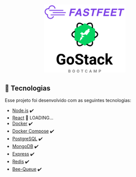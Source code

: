 <h1 align="center">
  <img alt="FastFeet" height="215" title="FastFeet" src=".github/fastfeet.svg" />
</h1>

## :rocket: Tecnologias

Esse projeto foi desenvolvido com as seguintes tecnologias:

- [Node.js](https://nodejs.org/en/) :heavy_check_mark:
- [React](https://reactjs.org/) :dart: LOADING...
- [Docker](https://www.docker.com/) :heavy_check_mark:
- [Docker Compose](https://docs.docker.com/compose/) :heavy_check_mark:
- [PostgreSQL](https://www.postgresql.org/) :heavy_check_mark:
- [MongoDB](https://www.mongodb.com/) :heavy_check_mark:
- [Express](https://github.com/expressjs/express) :heavy_check_mark:
- [Redis](https://redis.io/) :heavy_check_mark:
- [Bee-Queue](https://github.com/bee-queue/bee-queue) :heavy_check_mark:
